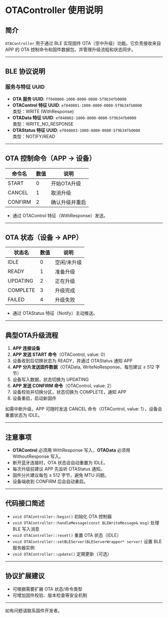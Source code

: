 # OTAController 使用说明

## 简介
`OTAController` 用于通过 BLE 实现固件 OTA（空中升级）功能。它负责接收来自 APP 的 OTA 控制命令和固件数据包，并管理升级流程和状态同步。

---

## BLE 协议说明

### 服务与特征 UUID
- **OTA 服务 UUID**: `ff040000-1000-8000-0080-5f9b34fb0000`
- **OTAControl 特征 UUID**: `ef040001-1000-8000-0080-5f9b34fb0000`  
  类型：WRITE (WithResponse)
- **OTAData 特征 UUID**: `ef040002-1000-8000-0080-5f9b34fb0000`  
  类型：WRITE_NO_RESPONSE
- **OTAStatus 特征 UUID**: `ef040003-1000-8000-0080-5f9b34fb0000`  
  类型：NOTIFY/READ

---

## OTA 控制命令（APP → 设备）

| 命令名   | 数值 | 说明         |
|----------|------|--------------|
| START    | 0    | 开始OTA升级  |
| CANCEL   | 1    | 取消升级     |
| CONFIRM  | 2    | 确认升级并重启 |

- 通过 OTAControl 特征（WithResponse）发送。

---

## OTA 状态（设备 → APP）

| 状态名   | 数值 | 说明         |
|----------|------|--------------|
| IDLE     | 0    | 空闲/未升级  |
| READY    | 1    | 准备升级     |
| UPDATING | 2    | 正在升级     |
| COMPLETE | 3    | 升级完成     |
| FAILED   | 4    | 升级失败     |

- 通过 OTAStatus 特征（Notify）主动推送。

---

## 典型OTA升级流程

1. **APP 连接设备**
2. **APP 发送 START 命令**（OTAControl, value: 0）
3. 设备收到后切换状态为 READY，并通过 OTAStatus 通知 APP
4. **APP 分片发送固件数据**（OTAData, WriteNoResponse，每包建议 ≤ 512 字节）
5. 设备写入数据，状态切换为 UPDATING
6. **APP 发送 CONFIRM 命令**（OTAControl, value: 2）
7. 设备校验并切换分区，状态切换为 COMPLETE，通知 APP
8. 设备重启，启动新固件

如需中断升级，APP 可随时发送 CANCEL 命令（OTAControl, value: 1），设备会重置状态为 IDLE。

---

## 注意事项
- **OTAControl** 必须用 WithResponse 写入，**OTAData** 必须用 WithoutResponse 写入。
- 断开蓝牙连接时，OTA 状态会自动重置为 IDLE。
- 每次升级前建议 APP 先监听 OTAStatus 通知。
- 固件分片建议每包 ≤ 512 字节，避免 MTU 问题。
- 设备端收到 CONFIRM 后会自动重启。

---

## 代码接口简述

- `void OTAController::begin()` 初始化 OTA 控制器
- `void OTAController::handleMessage(const BLEWriteMessage& msg)` 处理 BLE 写入消息
- `void OTAController::reset()` 重置 OTA 状态（IDLE）
- `void OTAController::setBLEServer(BLEServerWrapper* server)` 设置 BLE 服务器实例
- `void OTAController::update()` 定期更新（可选）

---

## 协议扩展建议
- 可根据需要扩展 OTA 状态/命令类型
- 可增加固件校验、版本检查等安全机制

---

如有问题请联系固件开发者。 